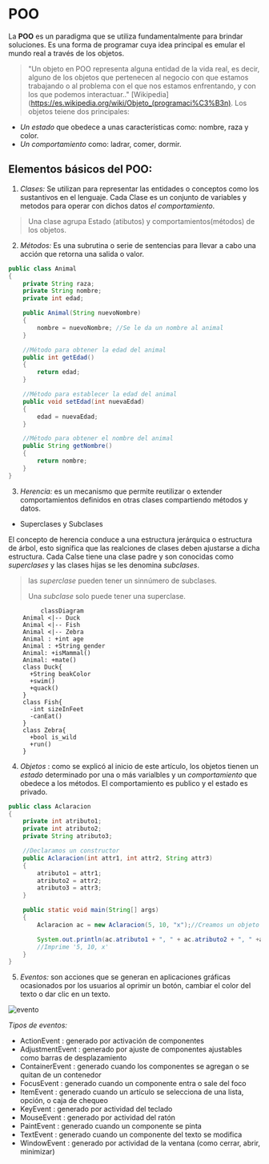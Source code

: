 # POO
La **POO** es un paradigma que se utiliza fundamentalmente para brindar soluciones. Es una forma de programar cuya idea principal es emular el mundo real a través de los objetos. 
> "Un objeto en POO representa alguna entidad de la vida real, es decir, alguno de los objetos que pertenecen al negocio con que estamos trabajando o al problema con el que nos estamos enfrentando, y con los que podemos interactuar.."
> [Wikipedia](https://es.wikipedia.org/wiki/Objeto_(programaci%C3%B3n).
> Los objetos teiene dos principales: 
  - *Un estado* que obedece a unas características como: nombre, raza y color.
  - *Un comportamiento* como: ladrar, comer, dormir.

## Elementos básicos del POO:

1. *Clases:*  Se utilizan para representar las entidades o conceptos como los sustantivos en el lenguaje. Cada Clase es un conjunto de variables y metodos para operar con dichos datos _el comportamiento_.
> Una clase agrupa Estado (atibutos) y comportamientos(métodos) de los objetos.

2. *Métodos:* Es una subrutina o serie de sentencias para llevar a cabo una acción que retorna una salida o valor.

```java
public class Animal
{
    private String raza;
    private String nombre;
    private int edad;

    public Animal(String nuevoNombre)
    {
        nombre = nuevoNombre; //Se le da un nombre al animal
    }

    //Método para obtener la edad del animal
    public int getEdad()
    {
        return edad;
    }

    //Método para establecer la edad del animal
    public void setEdad(int nuevaEdad)
    {
        edad = nuevaEdad;
    }

    //Método para obtener el nombre del animal
    public String getNombre()
    {
        return nombre;
    }
}
```
3. *Herencia:* es un mecanismo que permite reutilizar o extender comportamientos definidos en otras clases compartiendo métodos y datos.

 - Superclases y Subclases
 
El concepto de herencia conduce a una estructura jerárquica o estructura de árbol, esto significa que las realciones de clases deben ajustarse a dicha estructura. Cada Calse tiene una clase padre y son conocidas como *superclases* y las clases hijas se les denomina *subclases*.
> las _superclase_ pueden tener un sinnúmero de subclases.
> 
> Una _subclase_ solo puede tener una superclase.

```mermaid
         classDiagram
    Animal <|-- Duck
    Animal <|-- Fish
    Animal <|-- Zebra
    Animal : +int age
    Animal : +String gender
    Animal: +isMammal()
    Animal: +mate()
    class Duck{
      +String beakColor
      +swim()
      +quack()
    }
    class Fish{
      -int sizeInFeet
      -canEat()
    }
    class Zebra{
      +bool is_wild
      +run()
    }

```

4. *Objetos* : como se explicó al inicio de este artículo, los objetos tienen un *estado* determinado por una o más varialbles y un *comportamiento* que obedece a los métodos. El comportamiento es publico y el estado es privado.

```java
public class Aclaracion
{
    private int atributo1;
    private int atributo2;
    private String atributo3;

    //Declaramos un constructor
    public Aclaracion(int attr1, int attr2, String attr3)
    {
        atributo1 = attr1;
        atributo2 = attr2;
        atributo3 = attr3;
    }

    public static void main(String[] args)
    {
        Aclaracion ac = new Aclaracion(5, 10, "x");//Creamos un objeto enviando parámetros al constructor

        System.out.println(ac.atributo1 + ", " + ac.atributo2 + ", " +ac.atributo3);//Mostramos el valor de los atributos
        //Imprime '5, 10, x'
    }
}
```
5. *Eventos:* son acciones que se generan en aplicaciones gráficas ocasionados por los usuarios al oprimir un botón, cambiar el color del texto o dar clic en un texto.

![evento](https://image1.slideserve.com/3553213/generaci-n-de-eventos1-l.jpg)

*Tipos de eventos:*

- ActionEvent : generado por activación de componentes
- AdjustmentEvent : generado por  ajuste de  componentes  ajustables como  barras de desplazamiento
- ContainerEvent :  generado  cuando los  componentes  se  agregan  o se quitan  de un contenedor
- FocusEvent : generado cuando un componente entra o sale del foco
- ItemEvent : generado  cuando un artículo  se  selecciona  de una lista,  opción, o caja de  chequeo
- KeyEvent : generado por actividad del teclado
- MouseEvent : generado por actividad del ratón
- PaintEvent : generado cuando un componente se pinta
- TextEvent : generado cuando un componente del texto se modifica
- WindowEvent : generado por actividad de la ventana (como cerrar, abrir, minimizar)


    



